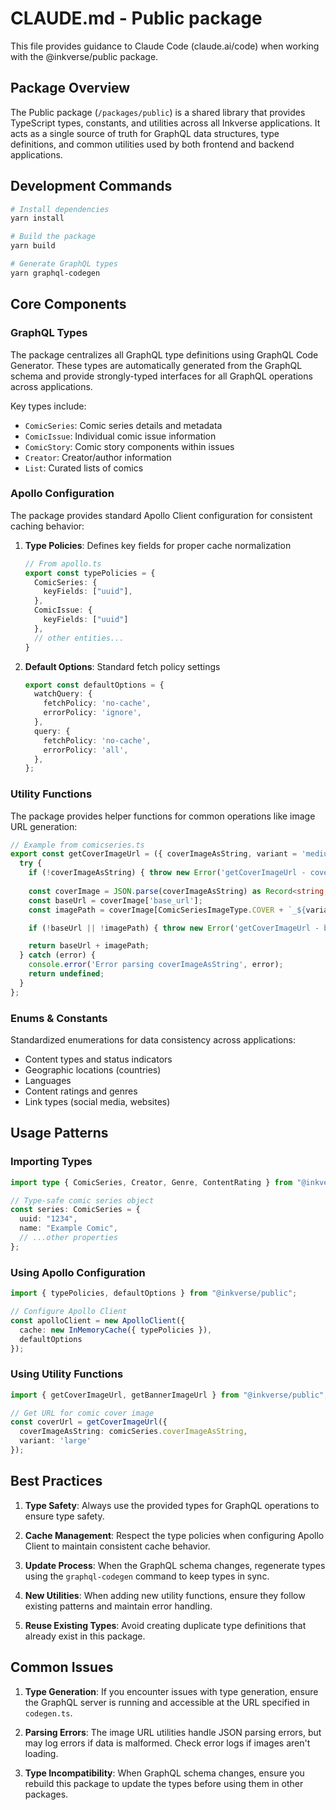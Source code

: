 # CLAUDE.md - Public package

This file provides guidance to Claude Code (claude.ai/code) when working with the @inkverse/public package.

## Package Overview

The Public package (`/packages/public`) is a shared library that provides TypeScript types, constants, and utilities across all Inkverse applications. It acts as a single source of truth for GraphQL data structures, type definitions, and common utilities used by both frontend and backend applications.

## Development Commands

```bash
# Install dependencies
yarn install

# Build the package
yarn build

# Generate GraphQL types
yarn graphql-codegen
```

## Core Components

### GraphQL Types

The package centralizes all GraphQL type definitions using GraphQL Code Generator. These types are automatically generated from the GraphQL schema and provide strongly-typed interfaces for all GraphQL operations across applications.

Key types include:
- `ComicSeries`: Comic series details and metadata
- `ComicIssue`: Individual comic issue information
- `ComicStory`: Comic story components within issues
- `Creator`: Creator/author information
- `List`: Curated lists of comics

### Apollo Configuration

The package provides standard Apollo Client configuration for consistent caching behavior:

1. **Type Policies**: Defines key fields for proper cache normalization
   ```typescript
   // From apollo.ts
   export const typePolicies = {
     ComicSeries: {
       keyFields: ["uuid"],
     },
     ComicIssue: {
       keyFields: ["uuid"]
     },
     // other entities...
   }
   ```

2. **Default Options**: Standard fetch policy settings
   ```typescript
   export const defaultOptions = {
     watchQuery: {
       fetchPolicy: 'no-cache',
       errorPolicy: 'ignore',
     },
     query: {
       fetchPolicy: 'no-cache',
       errorPolicy: 'all',
     },
   };
   ```

### Utility Functions

The package provides helper functions for common operations like image URL generation:

```typescript
// Example from comicseries.ts
export const getCoverImageUrl = ({ coverImageAsString, variant = 'medium' }: GetCoverImageUrlProps): string | undefined => {
  try {
    if (!coverImageAsString) { throw new Error('getCoverImageUrl - coverImageAsString is null'); }
  
    const coverImage = JSON.parse(coverImageAsString) as Record<string, string>;
    const baseUrl = coverImage['base_url'];
    const imagePath = coverImage[ComicSeriesImageType.COVER + `_${variantMap[variant]}`];

    if (!baseUrl || !imagePath) { throw new Error('getCoverImageUrl - baseUrl or imagePath is null'); }

    return baseUrl + imagePath;
  } catch (error) {
    console.error('Error parsing coverImageAsString', error);
    return undefined;
  }
};
```

### Enums & Constants

Standardized enumerations for data consistency across applications:

- Content types and status indicators
- Geographic locations (countries)
- Languages 
- Content ratings and genres
- Link types (social media, websites)

## Usage Patterns

### Importing Types

```typescript
import type { ComicSeries, Creator, Genre, ContentRating } from "@inkverse/public";

// Type-safe comic series object
const series: ComicSeries = {
  uuid: "1234",
  name: "Example Comic",
  // ...other properties
};
```

### Using Apollo Configuration

```typescript
import { typePolicies, defaultOptions } from "@inkverse/public";

// Configure Apollo Client
const apolloClient = new ApolloClient({
  cache: new InMemoryCache({ typePolicies }),
  defaultOptions
});
```

### Using Utility Functions

```typescript
import { getCoverImageUrl, getBannerImageUrl } from "@inkverse/public";

// Get URL for comic cover image
const coverUrl = getCoverImageUrl({ 
  coverImageAsString: comicSeries.coverImageAsString,
  variant: 'large'
});
```

## Best Practices

1. **Type Safety**: Always use the provided types for GraphQL operations to ensure type safety.

2. **Cache Management**: Respect the type policies when configuring Apollo Client to maintain consistent cache behavior.

3. **Update Process**: When the GraphQL schema changes, regenerate types using the `graphql-codegen` command to keep types in sync.

4. **New Utilities**: When adding new utility functions, ensure they follow existing patterns and maintain error handling.

5. **Reuse Existing Types**: Avoid creating duplicate type definitions that already exist in this package.

## Common Issues

1. **Type Generation**: If you encounter issues with type generation, ensure the GraphQL server is running and accessible at the URL specified in `codegen.ts`.

2. **Parsing Errors**: The image URL utilities handle JSON parsing errors, but may log errors if data is malformed. Check error logs if images aren't loading.

3. **Type Incompatibility**: When GraphQL schema changes, ensure you rebuild this package to update the types before using them in other packages.